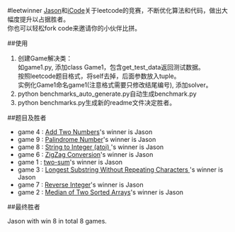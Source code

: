 #leetwinner
[Jason](https://github.com/jasonwbw)和[iCode](https://github.com/iCode0410)关于leetcode的竞赛，不断优化算法和代码，做出大幅度提升以占据胜者。  
你也可以轻松fork code来邀请你的小伙伴比拼。

##使用
1. 创建Game解决类：  
如game1.py, 添加class Game1，包含get_test_data返回测试数据。  
按照leetcode题目格式，将self去掉，后面参数放入tuple。  
实例化Game1命名game1(注意格式需要只修改结尾编号), 添加solver。
2. python benchmarks_auto_generate.py自动生成benchmark.py
3. python benchmarks.py生成新的readme文件决定胜者。

##题目及胜者

* game 4 : [Add Two Numbers](https://oj.leetcode.com/problems/add-two-numbers/)'s winner is Jason  
* game 9 : [Palindrome Number](https://oj.leetcode.com/problems/palindrome-number/)'s winner is Jason  
* game 8 : [String to Integer (atoi) ](https://oj.leetcode.com/problems/string-to-integer-atoi/)'s winner is Jason  
* game 6 : [ZigZag Conversion](https://oj.leetcode.com/problems/zigzag-conversion/)'s winner is Jason  
* game 1 : [two-sum](https://oj.leetcode.com/problems/two-sum/)'s winner is Jason  
* game 3 : [Longest Substring Without Repeating Characters ](https://oj.leetcode.com/problems/longest-substring-without-repeating-characters/)'s winner is Jason  
* game 7 : [Reverse Integer](https://oj.leetcode.com/problems/reverse-integer/)'s winner is Jason  
* game 2 : [Median of Two Sorted Arrays](https://oj.leetcode.com/problems/median-of-two-sorted-arrays/)'s winner is Jason  

##最终胜者

Jason with win 8 in total 8 games.  
